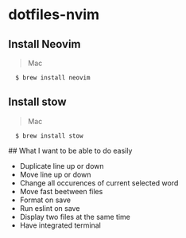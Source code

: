 # dotfiles-nvim

## Install Neovim

> Mac

```shell
  $ brew install neovim
```

## Install stow

> Mac

```shell
  $ brew install stow
```

## What I want to be able to do easily
- Duplicate line up or down
- Move line up or down
- Change all occurences of current selected word
- Move fast beetween files
- Format on save
- Run eslint on save
- Display two files at the same time
- Have integrated terminal
